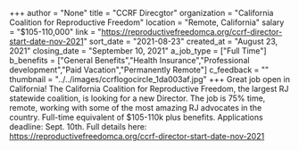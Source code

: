+++
author = "None"
title = "CCRF Direcgtor"
organization = "California Coalition for Reproductive Freedom"
location = "Remote, California"
salary = "$105-110,000"
link = "https://reproductivefreedomca.org/ccrf-director-start-date-nov-2021"
sort_date = "2021-08-23"
created_at = "August 23, 2021"
closing_date = "September 10, 2021"
a_job_type = ["Full Time"]
b_benefits = ["General Benefits","Health Insurance","Professional development","Paid Vacation","Permanently Remote"]
c_feedback = ""
thumbnail = "../../images/ccrflogocircle_1da003af.jpg"
+++
Great job open in California! The California Coalition for Reproductive Freedom, the largest RJ statewide coalition, is looking for a new Director. The job is 75% time, remote, working with some of the most amazing RJ advocates in the country. Full-time equivalent of $105-110k plus benefits. Applications deadline: Sept. 10th. Full details here: https://reproductivefreedomca.org/ccrf-director-start-date-nov-2021